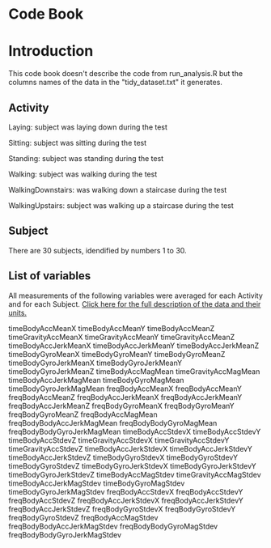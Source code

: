 # Code Book

# Introduction

This code book doesn't describe the code from run_analysis.R but the columns names of the data in the "tidy_dataset.txt" it generates.

## Activity

Laying: subject was laying down during the test

Sitting: subject was sitting during the test

Standing: subject was standing during the test

Walking: subject was walking during the test

WalkingDownstairs: was walking down a staircase during the test

WalkingUpstairs: subject was walking up a staircase during the test


## Subject

There are 30 subjects, idendified by numbers 1 to 30.

## List of variables

All measurements of the following variables were averaged for each Activity and for each Subject. <a href="http://archive.ics.uci.edu/ml/datasets/Human+Activity+Recognition+Using+Smartphones" class="uri">Click here for the full description of the data and their units.</a>

timeBodyAccMeanX timeBodyAccMeanY timeBodyAccMeanZ timeGravityAccMeanX timeGravityAccMeanY timeGravityAccMeanZ timeBodyAccJerkMeanX timeBodyAccJerkMeanY timeBodyAccJerkMeanZ timeBodyGyroMeanX timeBodyGyroMeanY timeBodyGyroMeanZ timeBodyGyroJerkMeanX timeBodyGyroJerkMeanY timeBodyGyroJerkMeanZ timeBodyAccMagMean timeGravityAccMagMean timeBodyAccJerkMagMean timeBodyGyroMagMean timeBodyGyroJerkMagMean freqBodyAccMeanX freqBodyAccMeanY freqBodyAccMeanZ freqBodyAccJerkMeanX freqBodyAccJerkMeanY freqBodyAccJerkMeanZ freqBodyGyroMeanX freqBodyGyroMeanY freqBodyGyroMeanZ freqBodyAccMagMean freqBodyBodyAccJerkMagMean freqBodyBodyGyroMagMean freqBodyBodyGyroJerkMagMean timeBodyAccStdevX timeBodyAccStdevY timeBodyAccStdevZ timeGravityAccStdevX timeGravityAccStdevY timeGravityAccStdevZ timeBodyAccJerkStdevX timeBodyAccJerkStdevY timeBodyAccJerkStdevZ timeBodyGyroStdevX timeBodyGyroStdevY timeBodyGyroStdevZ timeBodyGyroJerkStdevX timeBodyGyroJerkStdevY timeBodyGyroJerkStdevZ timeBodyAccMagStdev timeGravityAccMagStdev timeBodyAccJerkMagStdev timeBodyGyroMagStdev timeBodyGyroJerkMagStdev freqBodyAccStdevX freqBodyAccStdevY freqBodyAccStdevZ freqBodyAccJerkStdevX freqBodyAccJerkStdevY freqBodyAccJerkStdevZ freqBodyGyroStdevX freqBodyGyroStdevY freqBodyGyroStdevZ freqBodyAccMagStdev freqBodyBodyAccJerkMagStdev freqBodyBodyGyroMagStdev freqBodyBodyGyroJerkMagStdev
